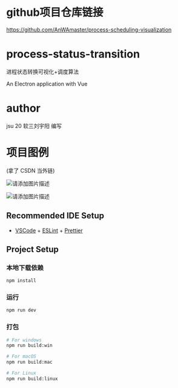 # github项目仓库链接
https://github.com/AnWAmaster/process-scheduling-visualization
# process-status-transition

进程状态转换可视化+调度算法

An Electron application with Vue

# author

jsu 20 软三刘宇阳 编写

# 项目图例

(拿了 CSDN 当外链)

![请添加图片描述](https://img-blog.csdnimg.cn/3f57c796c3df4e92852e68dbf9367d32.jpeg)

![请添加图片描述](https://img-blog.csdnimg.cn/e82ea946aabf4417979c7aaa9674c400.jpeg)

## Recommended IDE Setup

- [VSCode](https://code.visualstudio.com/) + [ESLint](https://marketplace.visualstudio.com/items?itemName=dbaeumer.vscode-eslint) + [Prettier](https://marketplace.visualstudio.com/items?itemName=esbenp.prettier-vscode)

## Project Setup

### 本地下载依赖

```bash
npm install
```

### 运行

```bash
npm run dev
```

### 打包

```bash
# For windows
npm run build:win

# For macOS
npm run build:mac

# For Linux
npm run build:linux
```
